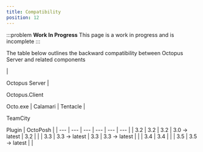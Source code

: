 ```yaml
---
title: Compatibility
position: 12
---
```


:::problem
**Work In Progress**
This page is a work in progress and is incomplete
:::

The table below outlines the backward compatibility between Octopus Server and related components

| 

Octopus Server
 | 

Octopus.Client

Octo.exe
 | Calamari | Tentacle | 

TeamCity

Plugin
 | OctoPosh |
| --- | --- | --- | --- | --- | --- |
| 3.2 | 3.2 | 3.2 | 3.0 -> latest | 3.2 |  |
| 3.3 | 3.3 -> latest | 3.3 | 3.3 -> latest |  |
| 3.4 | 3.4 |  |
| 3.5 | 3.5 -> latest |  |
